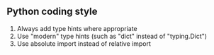 ## Python coding style

1. Always add type hints where appropriate
2. Use "modern" type hints (such as "dict" instead of "typing.Dict")
3. Use absolute import instead of relative import
